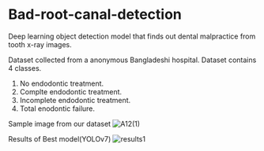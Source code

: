 # Bad-root-canal-detection


Deep learning object detection model that finds out dental malpractice from tooth x-ray images.

Dataset collected from a anonymous Bangladeshi hospital. Dataset contains 4 classes.
1. No endodontic treatment.
2. Complte endodontic treatment.
3. Incomplete endodontic treatment.
4. Total enodontic failure.

Sample image from our dataset
![A12(1)](https://user-images.githubusercontent.com/87327764/202119436-da8a77e3-1851-467f-8e0a-05b86f2a2483.jpg)

Results of Best model(YOLOv7)
![results1](https://user-images.githubusercontent.com/87327764/202120726-8cb62557-9194-4025-a19e-b7ef359ecc7d.png)
